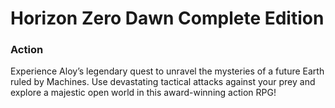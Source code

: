 # Horizon Zero Dawn Complete Edition

### Action

Experience Aloy’s legendary quest to unravel the mysteries of a future Earth ruled by Machines. Use devastating tactical attacks against your prey and explore a majestic open world in this award-winning action RPG!